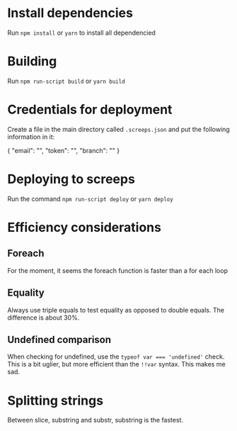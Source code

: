 # Install dependencies

Run `npm install` or `yarn` to install all dependencied

# Building

Run `npm run-script build` or `yarn build`

# Credentials for deployment

Create a file in the main directory called `.screeps.json` and put the following information in it:

  {
    "email": "<YOUR email>",
    "token": "<YOUR auth token>",
    "branch": "<YOUR target branch>"
  }

# Deploying to screeps

Run the command `npm run-script deploy` or `yarn deploy`

# Efficiency considerations

## Foreach
For the moment, it seems the foreach function is faster than a for each loop

## Equality
Always use triple equals to test equality as opposed to double equals.
The difference is about 30%.

## Undefined comparison
When checking for undefined, use the `typeof var === 'undefined'` check.
This is a bit uglier, but more efficient than the `!!var` syntax.
This makes me sad.

# Splitting strings
Between slice, substring and substr, substring is the fastest.

